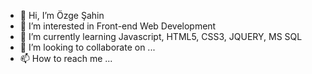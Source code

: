 - 👋 Hi, I’m Özge Şahin
- 👀 I’m interested in Front-end Web Development
- 🌱 I’m currently learning Javascript, HTML5, CSS3, JQUERY, MS SQL
- 💞️ I’m looking to collaborate on ...
- 📫 How to reach me ...

<!---
ozgesahin06/ozgesahin06 is a ✨ special ✨ repository because its `README.md` (this file) appears on your GitHub profile.
You can click the Preview link to take a look at your changes.
--->
